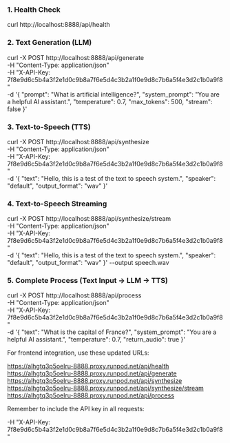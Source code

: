 
### 1. Health Check

curl http://localhost:8888/api/health

### 2. Text Generation (LLM)

curl -X POST http://localhost:8888/api/generate \
  -H "Content-Type: application/json" \
  -H "X-API-Key: 7f8e9d6c5b4a3f2e1d0c9b8a7f6e5d4c3b2a1f0e9d8c7b6a5f4e3d2c1b0a9f8" \
  -d '{
    "prompt": "What is artificial intelligence?",
    "system_prompt": "You are a helpful AI assistant.",
    "temperature": 0.7,
    "max_tokens": 500,
    "stream": false
  }'


### 3. Text-to-Speech (TTS)

curl -X POST http://localhost:8888/api/synthesize \
  -H "Content-Type: application/json" \
  -H "X-API-Key: 7f8e9d6c5b4a3f2e1d0c9b8a7f6e5d4c3b2a1f0e9d8c7b6a5f4e3d2c1b0a9f8" \
  -d '{
    "text": "Hello, this is a test of the text to speech system.",
    "speaker": "default",
    "output_format": "wav"
  }'


### 4. Text-to-Speech Streaming

curl -X POST http://localhost:8888/api/synthesize/stream \
  -H "Content-Type: application/json" \
  -H "X-API-Key: 7f8e9d6c5b4a3f2e1d0c9b8a7f6e5d4c3b2a1f0e9d8c7b6a5f4e3d2c1b0a9f8" \
  -d '{
    "text": "Hello, this is a test of the text to speech system.",
    "speaker": "default",
    "output_format": "wav"
  }' --output speech.wav


### 5. Complete Process (Text Input → LLM → TTS)

curl -X POST http://localhost:8888/api/process \
  -H "Content-Type: application/json" \
  -H "X-API-Key: 7f8e9d6c5b4a3f2e1d0c9b8a7f6e5d4c3b2a1f0e9d8c7b6a5f4e3d2c1b0a9f8" \
  -d '{
    "text": "What is the capital of France?",
    "system_prompt": "You are a helpful AI assistant.",
    "temperature": 0.7,
    "return_audio": true
  }'


For frontend integration, use these updated URLs:

https://alhgtq3p5oelru-8888.proxy.runpod.net/api/health
https://alhgtq3p5oelru-8888.proxy.runpod.net/api/generate
https://alhgtq3p5oelru-8888.proxy.runpod.net/api/synthesize
https://alhgtq3p5oelru-8888.proxy.runpod.net/api/synthesize/stream
https://alhgtq3p5oelru-8888.proxy.runpod.net/api/process


Remember to include the API key in all requests:

-H "X-API-Key: 7f8e9d6c5b4a3f2e1d0c9b8a7f6e5d4c3b2a1f0e9d8c7b6a5f4e3d2c1b0a9f8"
